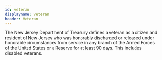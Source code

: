 ```yaml
---
id: veteran
displayname: veteran
header: Veteran
---
```


The New Jersey Department of Treasury defines a veteran as a citizen and resident of New Jersey who was honorably discharged or released under honorable circumstances from service in any branch of the Armed Forces of the United States or a Reserve for at least 90 days. This includes disabled veterans.
